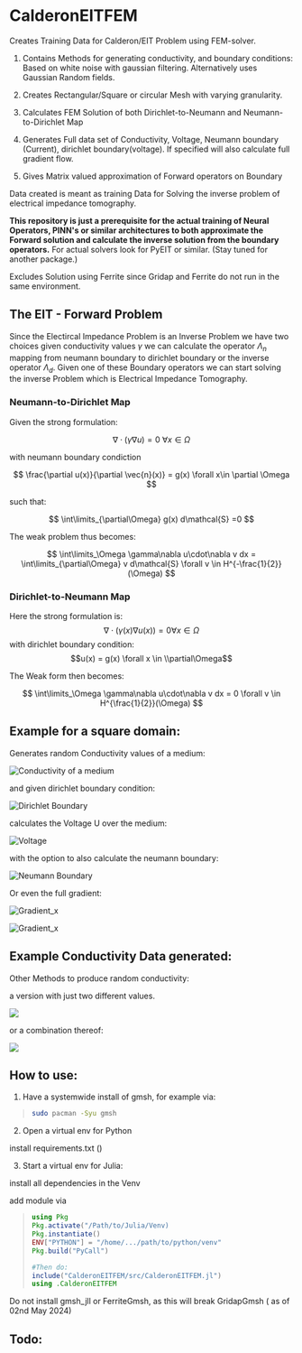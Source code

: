 # CalderonEITFEM

Creates Training Data for Calderon/EIT Problem using FEM-solver.

1. Contains Methods for generating conductivity, and boundary conditions:
   Based on white noise with gaussian filtering. 
   Alternatively uses Gaussian Random fields. 

2. Creates Rectangular/Square or circular Mesh with varying granularity.

3. Calculates FEM Solution of both Dirichlet-to-Neumann and Neumann-to-Dirichlet Map

4. Generates Full data set of Conductivity, Voltage, Neumann boundary (Current), dirichlet boundary(voltage). If specified will also calculate full gradient flow. 

5. Gives Matrix valued approximation of Forward operators on Boundary

Data created is meant as training Data for Solving the inverse problem of electrical impedance tomography.

**This repository is just a prerequisite for the actual training of Neural Operators, PINN's or similar architectures to both approximate the Forward solution and calculate the inverse solution from the boundary operators.** For actual solvers look for PyEIT or similar. (Stay tuned for another package.)

Excludes Solution using Ferrite since Gridap and Ferrite do not run in the same environment.

## The EIT - Forward Problem

Since the Electircal Impedance Problem is an Inverse Problem we have two choices given conductivity values $\gamma$ we can calculate the operator $\Lambda_n$ mapping from neumann boundary to dirichlet boundary or the inverse operator $\Lambda_d$. 
Given one of these Boundary operators we can start solving the inverse Problem which is Electrical Impedance Tomography.

### Neumann-to-Dirichlet Map

Given the strong formulation:

$$
\nabla\cdot(\gamma \nabla u) = 0 \text{    } \forall x\in\Omega
$$

with neumann boundary condiction

$$
\frac{\partial u(x)}{\partial \vec{n}(x)} = g(x) \forall x\in \partial \Omega 
$$

such that:

$$
\int\limits_{\partial\Omega} g(x) d\mathcal{S} =0 
$$

The weak problem thus becomes: 

$$ 
\int\limits_\Omega \gamma\nabla u\cdot\nabla v dx = \int\limits_{\partial\Omega} v d\mathcal{S} \forall v \in H^{-\frac{1}{2}}(\Omega) 
$$

### Dirichlet-to-Neumann Map

Here the strong formulation is:
$$\nabla \cdot (\gamma(x) \nabla u(x)) =0  \forall x \in \Omega $$
with dirichlet boundary condition:
$$u(x) = g(x)   \forall x \in \\partial\Omega$$

The Weak form then becomes: 

$$
\int\limits_\Omega \gamma\nabla u\cdot\nabla v dx = 0  \forall v \in H^{\frac{1}{2}}(\Omega) 
$$

## Example for a square domain:

Generates random Conductivity values of a medium: 

![Conductivity of a medium](images/conductivity.svg)

and given dirichlet boundary condition:

![Dirichlet Boundary](images/dirichlet.svg)

calculates the Voltage U over the medium:

![Voltage](images/Voltage.svg) 

with the option to also calculate the neumann boundary:

![Neumann Boundary](images/neumann.svg)

Or even the full gradient:

![Gradient_x](images/Gradientx.svg)

![Gradient_x](images/Gradienty.svg)

## Example Conductivity Data generated:

Other Methods to produce random conductivity:

a version with just two different values.

![](images/2color.svg)

or a combination thereof:

![](images/Combined.svg)


## How to use:

1. Have a systemwide install of gmsh, for example via:



<blockquote>

```bash
sudo pacman -Syu gmsh
```

</blockquote>


2. Open a virtual env for Python

install requirements.txt ()

3. Start a virtual env for Julia:

install all dependencies in the Venv

add module via


<blockquote>

```Julia
using Pkg
Pkg.activate("/Path/to/Julia/Venv)
Pkg.instantiate()
ENV["PYTHON"] = "/home/.../path/to/python/venv"
Pkg.build("PyCall")

#Then do:
include("CalderonEITFEM/src/CalderonEITFEM.jl")
using .CalderonEITFEM

```

</blockquote>


Do not install gmsh_jll or FerriteGmsh, as this will break GridapGmsh ( as of 02nd May 2024)

## Todo:
